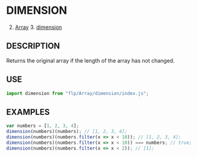 # DIMENSION 

2. [Array](../README.md)
    3. [dimension](./README.md)

## DESCRIPTION

Returns the original array if the length of the array has not changed.


## USE

```javascript
import dimension from "flp/Array/dimension/index.js";
```

## EXAMPLES

```javascript
var numbers = [1, 2, 3, 4];
dimension(numbers)(numbers); // [1, 2, 3, 4];
dimension(numbers)(numbers.filter(x => x < 10)); // [1, 2, 3, 4];
dimension(numbers)(numbers.filter(x => x < 10)) === numbers; // true;
dimension(numbers)(numbers.filter(x => x < 2)); // [1];
```
